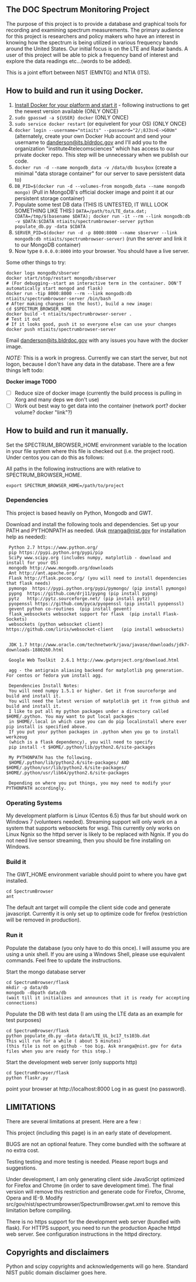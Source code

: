 <h2> The DOC Spectrum Monitoring Project </h2>

The purpose of this project is to provide a database and graphical tools
for recording and examining spectrum measurements.  The primary audience
for this project is researchers and policy makers who have an interest
in knowing how the spectrum is being utilized in various frequency bands
around the United States. Our initial focus is on the LTE and Radar bands.
A user of this project  will be able to pick a frequency band of interest
and explore the data readings etc...(words to be added).

This is a joint effort between NIST (EMNTG) and NTIA (ITS).

<h2> How to build and run it using Docker. </h2>

1. [Install Docker for your platform and start it](http://docs.docker.com/installation/) - following instructions to get the newest version available (ONLY ONCE)
2. `sudo gpasswd -a ${USER} docker` (ONLY ONCE)
3. `sudo service docker restart` (or equivelent for your OS) (ONLY ONCE)
4. `docker login --username="ntiaits" --password="2/;8J3s>E->G0Um"` (alternately, create your own Docker Hub account and send your username to danderson@its.bldrdoc.gov and I'll add you to the organization "institute4telecomsciences" which has access to our private docker repo. This step will be unnecessary when we publish our code.
5. `docker run -d --name mongodb_data -v /data/db busybox` (create a minimal "data storage container" for our server to save persistent data to)
6. `DB_PID=$(docker run -d --volumes-from mongodb_data --name mongodb mongo)` (Pull in MongoDB's official docker image and point it at our persistent storage container)
7. Populate some test DB data (THIS IS UNTESTED, IT WILL LOOK SOMETHING LIKE THIS:) `DATA=/path/to/LTE_data.dat; CDATA=/tmp/$(basename $DATA); docker run -it --rm --link mongodb:db -v $DATA:$CDATA ntiaits/spectrumbrowser-server python populate_db.py -data $CDATA`
7. `SERVER_PID=$(docker run -d -p 8000:8000 --name sbserver --link mongodb:db ntiaits/spectrumbrowser-server)` (run the server and link it to our MongoDB container)
8. Now type `0.0.0.0:8000` into your browser. You should have a live server.

Some other things to try:
```    
docker logs mongodb/sbserver
docker start/stop/restart mongodb/sbserver
# (For debugging--start an interactive term in the container. DON'T automatically start mongod and flask)
docker run -tip 8000:8000 --rm --link mongodb:db ntiaits/spectrumbrowser-server /bin/bash
# After making changes (on the host), build a new image:
cd $SPECTRUM_BROWSER_HOME
docker build -t ntiaits/spectrumbrowser-server .
# Test it out
# If it looks good, push it so everyone else can use your changes
docker push ntiaits/spectrumbrowser-server

```
    
Email danderson@its.bldrdoc.gov with any issues you have with the docker image.

*NOTE:* This is a work in progress. Currently we can start the server, but not logon, because I don't have any data in the database. There are a few things left todo:

**Docker image TODO**
- [ ] Reduce size of docker image (currently the build process is pulling in Xorg and many deps we don't use)
- [ ] Work out best way to get data into the container (network port? docker volume? docker "link"?)

<h2> How to build and run it manually. </h2>

Set the SPECTRUM_BROWSER_HOME environment variable to the location in your file system where
this file is checked out (i.e. the project root). Under centos you can do this as follows:

All paths in the following instructions are with relative to SPECTRUM_BROWSER_HOME.


    export SPECTRUM_BROWSER_HOME=/path/to/project

<h3> Dependencies </h3>

This project is based heavily on Python, Mongodb and GWT.

Download and install the following tools and dependencies. Set up your PATH and PYTHONPATH as needed. 
(Ask mranga@nist.gov for installation help as needed):

     Python 2.7 https://www.python.org/
     pip https://pypi.python.org/pypi/pip
     SciPy www.scipy.org (includes numpy, matplotlib - download and install for your OS)
     mongodb http://www.mongodb.org/downloads
     Ant http://ant.apache.org/
     Flask http://flask.pocoo.org/ (you will need to install dependencies that flask needs)
     pymongo  https://pypi.python.org/pypi/pymongo/ (pip install pymongo)
     pypng  https://github.com/drj11/pypng (pip install pypng)
     pytz   http://pytz.sourceforge.net/ (pip install pytz)
     pyopenssl https://github.com/pyca/pyopenssl (pip install pyopenssl)
     gevent python co-routines  (pip install gevent)
     flask_websockets websocket support for flask  (pip install Flask-Sockets) 
     websockets (python websocket client) https://github.com/liris/websocket-client   (pip install websockets)


     JDK 1.7 http://www.oracle.com/technetwork/java/javase/downloads/jdk7-downloads-1880260.html

     Google Web Toolkit  2.6.1 http://www.gwtproject.org/download.html
     
     agg - the antigrain aliasing backend for matplotlib png generation. For centos or fedora yum install agg.

     Dependencies Install Notes:
     You will need numpy 1.5.1 or higher. Get it from sourceforge and build and install it.
     You will need the latest version of matplotlib get it from github and build and install it.
     I like to put all my python packages under a directory called $HOME/.python. You may want to put local packages
     in $HOME/.local in which case you can do pip localinstall where ever pip install is specified above.
     If you put your python packages in .python when you go to install werkzeug 
     (which is a flask dependency), you will need to specify
     pip install -t $HOME/.python/lib/python2.6/site-packages

     My PYTHONPATH has the following.
     $HOME/.python/lib/python2.6/site-packages/ AND $HOME/.python/usr/lib/python2.6/site-packages/ $HOME/.python/usr/lib64/python2.6/site-packages

     Depending on where you put things, you may need to modify your PYTHONPATH accordingly.

<h3> Operating Systems </h3>

My development platform is  Linux (Centos 6.5) thus far but should work on Windows 7 (volunteers needed).
Streaming support will only work on a system that supports websockets for wsgi. This currently only works on 
Linux Ngnix so the httpd server is likely to be replaced with Ngnix. If you do not need live sensor streaming,
then you should be fine installing on Windows.

<h3> Build it </h3>

The GWT_HOME environment variable should point to where you have gwt installed.

    cd SpectrumBrowser
    ant

The default ant target will compile the client side code and generate javascript. Currently it is only 
set up to optimize code for firefox (restriction will be removed in production).

<h3> Run it </h3>


Populate the database (you only have to do this once). 
I will assume you are using a unix shell. If you are using a Windows Shell, please use equivalent commands.
Feel free to update the instructions.

Start the mongo database server

    cd SpectrumBrowser/flask
    mkdir -p data/db
    mongodb -dbpath data/db
    (wait till it initializes and announces that it is ready for accepting connections)

Populate the DB with test data (I am using the LTE data as an example for test purposes)

    cd SpectrumBrowser/flask
    python populate_db.py -data data/LTE_UL_bc17_ts103b.dat
    This will run for a while ( about 5 minutes)
    (this file is not on github - too big. Ask mranga@nist.gov for data files when you are ready for this step.)

Start the development web server (only supports http)

    cd SpectrumBrowser/flask
    python flaskr.py

point your browser at http://localhost:8000
Log in as guest (no password).


<h2> LIMITATIONS </h2>

There are several limitations at present. Here are a few :

This project (including this page) is in an early state of development.

BUGS are not an optional feature. They come bundled with the software
at no extra cost.

Testing testing and more testing is needed. Please report bugs and suggestions.

Under development, I am only generating client side JavaScript
optimized for Firefox and Chrome (in order to save development
time).  The final version will remove this restriction and
generate code for Firefox, Chrome, Opera and IE-9.  Modify
src/gov/nist/spectrumbrowser/SpectrumBrowser.gwt.xml to remove this
limitation before compiling.

There is no https support for the development web server (bundled with
flask).  For HTTPS support, you need to run the production Apache httpd
web server. See configuration instructions in the httpd directory.



<h2>Copyrights and disclaimers </h2>
Python and scipy copyrights and acknowledgements will go here.
Standard NIST public domain disclaimer goes here.

